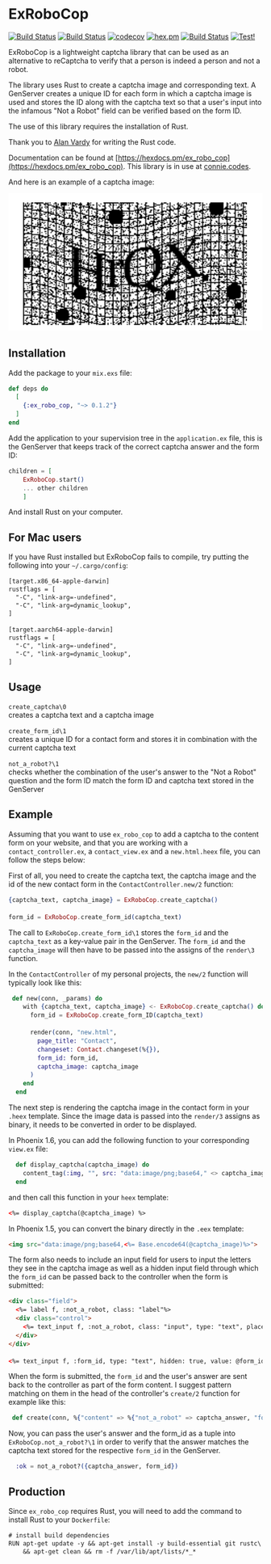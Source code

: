 # ExRoboCop

[![Build Status](https://github.com/corneliakelinske/ex_robo_cop/workflows/Coveralls/badge.svg)](https://github.com/corneliakelinske/ex_robo_cop) 
[![Build Status](https://github.com/corneliakelinske/ex_robo_cop/workflows/Credo/badge.svg)](https://github.com/corneliakelinske/ex_robo_cop)
[![codecov](https://codecov.io/gh/corneliakelinske/ex_robo_cop/branch/main/graph/badge.svg?token=P3O42SF7VJ)](https://codecov.io/gh/corneliakelinske/ex_robo_cop)
[![hex.pm](http://img.shields.io/hexpm/v/ex_robo_cop.svg?style=flat)](https://hex.pm/packages/ex_robo_cop)
[![Build Status](https://github.com/corneliakelinske/ex_robo_cop/workflows/Dialyzer/badge.svg)](https://github.com/corneliakelinske/ex_robo_cop) 
[![Test!](https://github.com/corneliakelinske/ex_robo_cop/workflows/test/badge.svg)](https://github.com/corneliakelinske/ex_robo_cop) 



ExRoboCop is a lightweight captcha library that can be used as an alternative to reCaptcha to verify that a person is 
indeed a person and not a robot.

The library uses Rust to create a captcha image and corresponding text. 
A GenServer creates a unique ID for each form in which a captcha image is used and stores the ID along with the captcha text
so that a user's input into the infamous "Not a Robot" field can be verified based on the form ID.

The use of this library requires the installation of Rust.

Thank you to [Alan Vardy](https://github.com/alanvardy) for writing the Rust code.

Documentation can be found at [https://hexdocs.pm/ex_robo_cop](https://hexdocs.pm/ex_robo_cop).
This library is in use at [connie.codes](https://connie.codes/).

And here is an example of a captcha image:

![Example captcha](Captcha.jpg)

## Installation

Add the package to your `mix.exs` file:

```elixir
def deps do
  [
    {:ex_robo_cop, "~> 0.1.2"}
  ]
end
```

Add the application to your supervision tree in the `application.ex` file, this is the GenServer that keeps track of the correct captcha answer and the form ID:

``` elixir
children = [
    ExRoboCop.start()
    ... other children
    ]
```

And install Rust on your computer.

## For Mac users

If you have Rust installed but ExRoboCop fails to compile, try putting the following into your `~/.cargo/config`:

```
[target.x86_64-apple-darwin]
rustflags = [
  "-C", "link-arg=-undefined",
  "-C", "link-arg=dynamic_lookup",
]

[target.aarch64-apple-darwin]
rustflags = [
  "-C", "link-arg=-undefined",
  "-C", "link-arg=dynamic_lookup",
]
```

## Usage

`create_captcha\0`   
creates a captcha text and a captcha image

`create_form_id\1`   
 creates a unique ID for a contact form and stores it in combination with the current captcha text

`not_a_robot?\1`   
checks whether the combination of the user's answer to the "Not a Robot" question and the form ID match the form ID and captcha text stored in the GenServer


## Example

Assuming that you want to use `ex_robo_cop` to add a captcha to the content form on your website,
and that you are working with a `contact_controller.ex`, a `contact_view.ex` and a `new.html.heex` file, you can follow the steps below:

First of all, you need to create the captcha text, the captcha image and the id of the new contact form in the
`ContactController.new/2` function:

```elixir
{captcha_text, captcha_image} = ExRoboCop.create_captcha()

form_id = ExRoboCop.create_form_id(captcha_text)
```

The call to `ExRoboCop.create_form_id\1` stores the `form_id` and the `captcha_text` as a key-value pair in the GenServer.
The `form_id` and the `captcha_image` will then have to be passed into the assigns of the `render\3` function.

In the `ContactController` of my personal projects, the `new/2` function will typically look like this:

```elixir
 def new(conn, _params) do
    with {captcha_text, captcha_image} <- ExRoboCop.create_captcha() do
      form_id = ExRoboCop.create_form_ID(captcha_text)

      render(conn, "new.html",
        page_title: "Contact",
        changeset: Contact.changeset(%{}),
        form_id: form_id,
        captcha_image: captcha_image
      )
    end
  end
```

The next step is rendering the captcha image in the contact form in your `.heex` template. 
Since the image data is passed into the `render/3` assigns as binary, it needs to be converted in order to be displayed.

In Phoenix 1.6, you can add the following function to your corresponding `view.ex` file:

```elixir
  def display_captcha(captcha_image) do
    content_tag(:img, "", src: "data:image/png;base64," <> captcha_image)
  end
```

and then call this function in your `heex` template:

```html
<%= display_captcha(@captcha_image) %>
```

In Phoenix 1.5, you can convert the binary directly in the `.eex` template:

```html
<img src="data:image/png;base64,<%= Base.encode64(@captcha_image)%>"> 
```

The form also needs to include an input field for users to input the letters they see in the captcha image as well
as a hidden input field through which the `form_id` can be passed back to the controller when the form is submitted:

```html
<div class="field">
  <%= label f, :not_a_robot, class: "label"%>
  <div class="control">
    <%= text_input f, :not_a_robot, class: "input", type: "text", placeholder: "Please enter the letters shown below" %>
  </div>
</div>

<%= text_input f, :form_id, type: "text", hidden: true, value: @form_id %>
```

When the form is submitted, the `form_id` and the user's answer are sent back to the controller as part of the form content.
I suggest pattern matching on them in the head of the controller's `create/2` function for example like this:

```elixir
 def create(conn, %{"content" => %{"not_a_robot" => captcha_answer, "form_id" => form_id} = message_params}) do 
```

Now, you can pass the user's answer and the form_id as a tuple into `ExRoboCop.not_a_robot?\1` in order to verify that
the answer matches the captcha text stored for the respective `form_id` in the GenServer.

```elixir
  :ok = not_a_robot?({captcha_answer, form_id})  
```


## Production

Since `ex_robo_cop` requires Rust, you will need to add the command to install Rust to your `Dockerfile`:

```
# install build dependencies
RUN apt-get update -y && apt-get install -y build-essential git rustc\
    && apt-get clean && rm -f /var/lib/apt/lists/*_*
```






